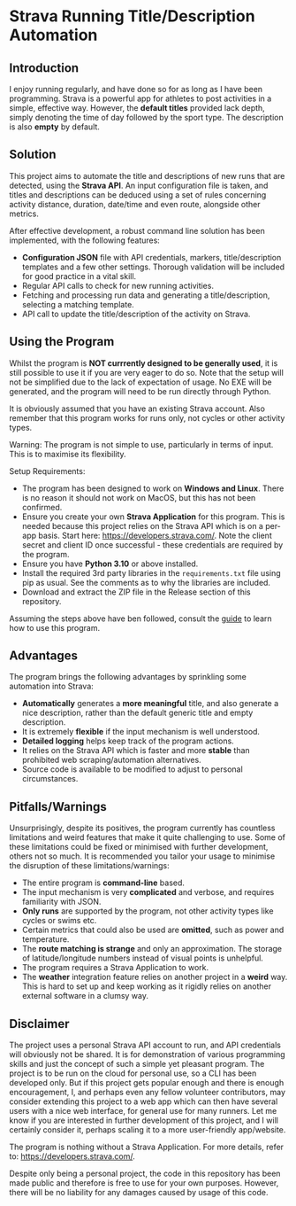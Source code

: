 # Strava Running Title/Description Automation

## Introduction
I enjoy running regularly, and have done so for as long as I have been programming. Strava is a powerful app for athletes to post activities in a simple, effective way. However, the **default titles** provided lack depth, simply denoting the time of day followed by the sport type. The description is also **empty** by default.

## Solution
This project aims to automate the title and descriptions of new runs that are detected, using the **Strava API**. An input configuration file is taken, and titles and descriptions can be deduced using a set of rules concerning activity distance, duration, date/time and even route, alongside other metrics.

After effective development, a robust command line solution has been implemented, with the following features:
- **Configuration JSON** file with API credentials, markers, title/description templates and a few other settings. Thorough validation will be included for good practice in a vital skill.
- Regular API calls to check for new running activities.
- Fetching and processing run data and generating a title/description, selecting a matching template.
- API call to update the title/description of the activity on Strava.

## Using the Program
Whilst the program is **NOT currrently designed to be generally used**, it is still possible to use it if you are very eager to do so. Note that the setup will not be simplified due to the lack of expectation of usage. No EXE will be generated, and the program will need to be run directly through Python.

It is obviously assumed that you have an existing Strava account. Also remember that this program works for runs only, not cycles or other activity types.

Warning: The program is not simple to use, particularly in terms of input. This is to maximise its flexibility. 

Setup Requirements:
- The program has been designed to work on **Windows and Linux**. There is no reason it should not work on MacOS, but this has not been confirmed.
- Ensure you create your own **Strava Application** for this program. This is needed because this project relies on the Strava API which is on a per-app basis. Start here: https://developers.strava.com/. Note the client secret and client ID once successful - these credentials are required by the program.
- Ensure you have **Python 3.10** or above installed.
- Install the required 3rd party libraries in the `requirements.txt` file using pip as usual. See the comments as to why the libraries are included.
- Download and extract the ZIP file in the Release section of this repository.

Assuming the steps above have ben followed, consult the [guide](GUIDE.md) to learn how to use this program.

## Advantages
The program brings the following advantages by sprinkling some automation into Strava:
- **Automatically** generates a **more meaningful** title, and also generate a nice description, rather than the default generic title and empty description.
- It is extremely **flexible** if the input mechanism is well understood.
- **Detailed logging** helps keep track of the program actions.
- It relies on the Strava API which is faster and more **stable** than prohibited web scraping/automation alternatives.
- Source code is available to be modified to adjust to personal circumstances.

## Pitfalls/Warnings
Unsurprisingly, despite its positives, the program currently has countless limitations and weird features that make it quite challenging to use. Some of these limitations could be fixed or minimised with further development, others not so much. It is recommended you tailor your usage to minimise the disruption of these limitations/warnings:
- The entire program is **command-line** based.
- The input mechanism is very **complicated** and verbose, and requires familiarity with JSON.
- **Only runs** are supported by the program, not other activity types like cycles or swims etc.
- Certain metrics that could also be used are **omitted**, such as power and temperature.
- The **route matching is strange** and only an approximation. The storage of latitude/longitude numbers instead of visual points is unhelpful.
- The program requires a Strava Application to work.
- The **weather** integration feature relies on another project in a **weird** way. This is hard to set up and keep working as it rigidly relies on another external software in a clumsy way.

## Disclaimer
The project uses a personal Strava API account to run, and API credentials will obviously not be shared. It is for demonstration of various programming skills and just the concept of such a simple yet pleasant program. The project is to be run on the cloud for personal use, so a CLI has been developed only. But if this project gets popular enough and there is enough encouragement, I, and perhaps even any fellow volunteer contributors, may consider extending this project to a web app which can then have several users with a nice web interface, for general use for many runners. Let me know if you are interested in further development of this project, and I will certainly consider it, perhaps scaling it to a more user-friendly app/website.

The program is nothing without a Strava Application. For more details, refer to: https://developers.strava.com/.

Despite only being a personal project, the code in this repository has been made public and therefore is free to use for your own purposes. However, there will be no liability for any damages caused by usage of this code. 